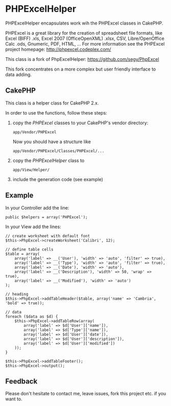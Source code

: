 # PHPExcelHelper

PHPExcelHelper encapsulates work wih the PHPExcel classes in CakePHP.

PHPExcel is a great library for the creation of spreadsheet file formats, like Excel (BIFF) .xls, Excel 2007 (OfficeOpenXML) .xlsx, CSV, Libre/OpenOffice Calc .ods, Gnumeric, PDF, HTML, ...
For more information see the PHPExcel project homepage: http://phpexcel.codeplex.com/

This class is a fork of PhpExcelHelper: <https://github.com/segy/PhpExcel>

This fork concentrates on a more complex but user friendly interface to data adding.

## CakePHP

This class is a helper class for CakePHP 2.x.

In order to use the functions, follow these steps:

1. copy the *PHPExcel* classes to your CakePHP's vendor directory:

	`app/Vendor/PHPExcel`

	Now you should have a structure like

	`app/Vendor/PHPExcel/Classes/PHPExcel/...`
2. copy the *PHPExcelHelper* class to

	`app/View/Helper/`
3. include the generation code (see example)

## Example

In your Controller add the line:

	public $helpers = array('PHPExcel');

In your View add the lines:

	// create worksheet with default font
	$this->PhpExcel->createWorksheet('Calibri', 12);

	// define table cells
	$table = array(
		array('label' => __('User'), 'width' => 'auto', 'filter' => true),
		array('label' => __('Type'), 'width' => 'auto', 'filter' => true),
		array('label' => __('Date'), 'width' => 'auto'),
		array('label' => __('Description'), 'width' => 50, 'wrap' => true),
		array('label' => __('Modified'), 'width' => 'auto')
	);

	// heading
	$this->PhpExcel->addTableHeader($table, array('name' => 'Cambria', 'bold' => true));

	// data
	foreach ($data as $d) {
		$this->PhpExcel->addTableRow(array(
			array('label' => $d['User']['name']),
			array('label' => $d['Type']['name']),
			array('label' => $d['User']['date']),
			array('label' => $d['User']['description']),
			array('label' => $d['User']['modified'])
		));
	}

	$this->PhpExcel->addTableFooter();
	$this->PhpExcel->output();

## Feedback

Please don't hesitate to contact me, leave issues, fork this project etc. if you want to.

